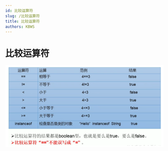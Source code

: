 ```yaml
---
id: 比较运算符
slug: /比较运算符
title: 比较运算符
authors: KBWS
---
```


# 比较运算符
![image-20230908172331947](%E6%AF%94%E8%BE%83%E8%BF%90%E7%AE%97%E7%AC%A6.assets/image-20230908172331947.png)





